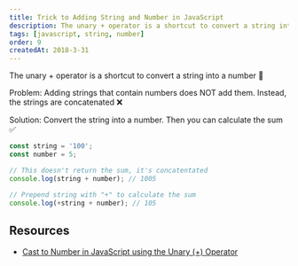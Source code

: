 ```yaml
---
title: Trick to Adding String and Number in JavaScript
description: The unary + operator is a shortcut to convert a string into a number...
tags: [javascript, string, number]
order: 9
createdAt: 2018-3-31
---
```


The unary + operator is a shortcut to convert a string into a number 🤩

Problem: Adding strings that contain numbers does NOT add them. Instead, the strings are concatenated ❌

Solution: Convert the string into a number. Then you can calculate the sum ✅

```javascript
const string = '100';
const number = 5;

// This doesn't return the sum, it's concatentated
console.log(string + number); // 1005

// Prepend string with "+" to calculate the sum
console.log(+string + number); // 105
```

## Resources

- [Cast to Number in JavaScript using the Unary (+) Operator](https://medium.com/@nikjohn/cast-to-number-in-javascript-using-the-unary-operator-f4ca67c792ce)
